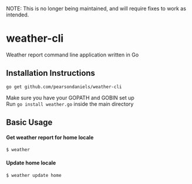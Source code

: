 NOTE: This is no longer being maintained, and will require fixes to work as intended.

# weather-cli
Weather report command line application written in Go

## Installation Instructions
```
go get github.com/pearsondaniels/weather-cli
```

Make sure you have your GOPATH and GOBIN set up  
Run `go install weather.go` inside the main directory

## Basic Usage
#### Get weather report for home locale
```
$ weather
```
#### Update home locale
```
$ weather update home
```
